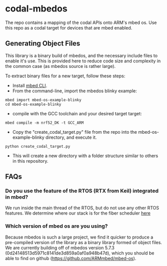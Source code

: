# codal-mbedos

The repo contains a mapping of the codal APIs onto ARM's mbed os. Use this repo as a codal target for devices that are mbed enabled.


## Generating Object Files

This library is a binary build of mbedos, and the necessary include files to enable it's use. This is provided here to reduce code size and complexity in the common case (as mbedos source is rather large).

To extract binary files for a new target, follow these steps:

 - Install [mbed CLI](https://github.com/ARMmbed/mbed-cli#installing-mbed-cli).
 - From the command-line, import the mbedos blinky example:

```
mbed import mbed-os-example-blinky
cd mbed-os-example-blinky
```

 - compile with the GCC toolchain and your desired target target:

```
mbed compile -m nrf52_DK -t GCC_ARM
```

 - Copy the "create_codal_target.py" file from the repo into the mbed-os-example-blinky directory, and execute it.

```
python create_codal_target.py
```

 - This will create a new directory with a folder structure similar to others in this repository.
 
## FAQs
 
### Do you use the feature of the RTOS (RTX from Keil) integrated in mbed?

We run inside the main thread of the RTOS, but do not use any other RTOS features. We determine where our stack is for the fiber scheduler [here](https://github.com/lancaster-university/codal-brainpad/blob/master/inc/device_fiber.h#L33)
 
### Which version of mbed os are you using?

Because mbedos is such a large project, we find it quicker to produce a pre-compiled version of the library as a binary library formed of object files. We are currently building off of mbedos version 5.7.3 (0d24148513d5971c8141de3d859a0af0a948b47d), which you should be able to find on github (https://github.com/ARMmbed/mbed-os). 
